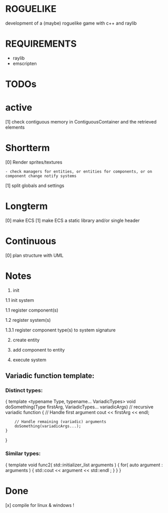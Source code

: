 # ROGUELIKE
development of a (maybe) roguelike game with c++ and raylib

# REQUIREMENTS
- raylib
- emscripten

# TODOs
# active
[1] check contiguous memory in ContiguousContainer and the retrieved elements

# Shortterm
[0] Render sprites/textures

    - check managers for entities, or entities for components, or on component change notify systems

[1] split globals and settings

# Longterm 
[0] make ECS
[1] make ECS a static library and/or single header

# Continuous
[0] plan structure with UML

# Notes
1. init

1.1 init system

1.1 register component(s)

1.2 register system(s)

1.3.1 register component type(s) to system signature

2. create entity

3. add component to entity

4. execute system


## Variadic function template:
### Distinct types:
{
    template <typename Type, typename... VariadicTypes>
    void doSomething(Type firstArg, VariadicTypes... variadicArgs) // recursive variadic function
    {
        // Handle first argument
        cout << firstArg << endl;
    
        // Handle remaining (variadic) arguments
        doSomething(variadicArgs...);
    }
}

### Similar types:
{
    template <class Type>
    void func2( std::initializer_list<Type> arguments )
    {
        for( auto argument : arguments )
        {
            std::cout << argument << std::endl ;
        }
    }
}

# Done
[x] compile for linux & windows !
